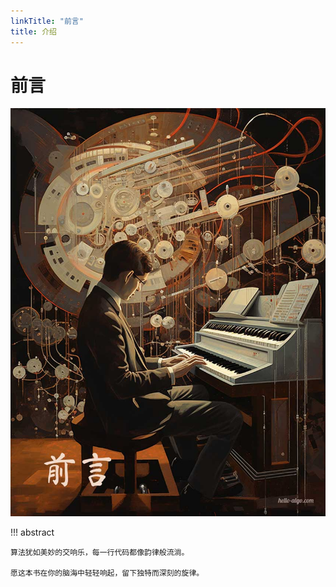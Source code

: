 ```yaml
---
linkTitle: "前言"
title: 介绍
---
```

# 前言

<div class="center-table" markdown>

![前言](../assets/covers/chapter_preface.jpg)

</div>

!!! abstract

    算法犹如美妙的交响乐，每一行代码都像韵律般流淌。
    
    愿这本书在你的脑海中轻轻响起，留下独特而深刻的旋律。
